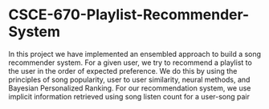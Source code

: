 # CSCE-670-Playlist-Recommender-System

In this project we have implemented an ensembled approach to
build a song recommender system. For a given user, we try to
recommend a playlist to the user in the order of expected preference.
We do this by using the principles of song popularity, user to user
similarity, neural methods, and Bayesian Personalized Ranking. For
our recommendation system, we use implicit information retrieved
using song listen count for a user-song pair

